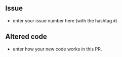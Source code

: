 ## Issue

-   enter your issue number here (with the hashtag `#`)

## Altered code

-   enter how your new code works in this PR.
